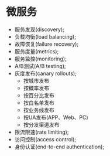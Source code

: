# 微服务
- 服务发现(discovery);
- 负载均衡(load balancing);
- 故障恢复(failure recovery);
- 服务度量(metrics);
- 服务监控(monitoring);
- A/B测试(A/B testing);
- 灰度发布(canary rollouts);
  - 按城市发布
  - 按概率发布
  - 按百分比发布
  - 按白名单发布
  - 按业务线发布
  - 按UA发布(APP、Web、PC)
  - 按分发渠道发布
- 限流限速(rate limiting);
- 访问控制(access control);
- 身份认证(end-to-end authentication);